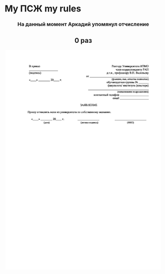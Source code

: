 # My ПСЖ my rules

<h3 align="center">На данный момент Аркадий упомянул отчисление</h3>
<h2 align="center">0 раз</h2>

<p align="center"><img src="./psj.jpeg" width="500px"></p>
